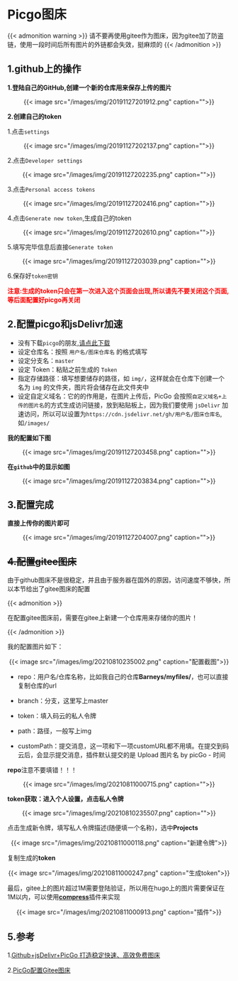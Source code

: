 # Picgo图床

<!--more-->
{{< admonition warning >}}
请不要再使用gitee作为图床，因为gitee加了防盗链，使用一段时间后所有图片的外链都会失效，挺麻烦的
{{< /admonition >}}
## 1.github上的操作

**1.登陆自己的GitHub,创建一个新的仓库用来保存上传的图片**

<center>{{< image src="/images/img/20191127201912.png" caption="">}}</center>

**2.创建自己的token**

1.点击`settings`

<center>{{< image src="/images/img/20191127202137.png" caption="">}}</center>

2.点击`Developer settings`

<center>{{< image src="/images/img/20191127202235.png" caption="">}}</center>

3.点击`Personal access tokens`

<center>{{< image src="/images/img/20191127202416.png" caption="">}}</center>

4.点击`Generate new token`,生成自己的token

<center>{{< image src="/images/img/20191127202610.png" caption="">}}</center>

5.填写完毕信息后直接`Generate token`

<center>{{< image src="/images/img/20191127203039.png" caption="">}}</center>

6.保存好`token密钥`

**<span style="color:red">注意:生成的token只会在第一次进入这个页面会出现,所以请先不要关闭这个页面,等后面配置好picgo再关闭</span>**

## 2.配置picgo和jsDelivr加速

- 没有下载`picgo`的朋友,[请点此下载]( https://molunerfinn.com/PicGo/ )
- 设定仓库名：按照 `用户名/图床仓库名` 的格式填写
- 设定分支名：`master`
- 设定 Token：粘贴之前生成的 `Token`
- 指定存储路径：填写想要储存的路径，如 `img/`，这样就会在仓库下创建一个名为 `img` 的文件夹，图片将会储存在此文件夹中
- 设定自定义域名：它的的作用是，在图片上传后，PicGo 会按照`自定义域名+上传的图片名`的方式生成访问链接，放到粘贴板上，因为我们要使用 `jsDelivr` 加速访问，所以可以设置为`https://cdn.jsdelivr.net/gh/用户名/图床仓库名`,如`/images/`

**我的配置如下图**

<center>{{< image src="/images/img/20191127203458.png" caption="">}}</center>


**在`github`中的显示如图**

<center>{{< image src="/images/img/20191127203834.png" caption="">}}</center>

## 3.配置完成

**直接上传你的图片即可**

<center>{{< image src="/images/img/20191127204007.png" caption="">}}</center>

## ~~4.配置gitee图床~~

由于github图床不是很稳定，并且由于服务器在国外的原因，访问速度不够快，所以本节给出了gitee图床的配置

{{< admonition >}}

在配置gitee图床前，需要在gitee上新建一个仓库用来存储你的图片！

{{< /admonition >}}

我的配置图片如下：

<center>{{< image src="/images/img/20210810235002.png" caption="配置截图">}}</center>

- repo：用户名/仓库名称，比如我自己的仓库**Barneys/myfiles/**，也可以直接复制仓库的url

- branch：分支，这里写上master

- token：填入码云的私人令牌

- path：路径，一般写上img

- customPath：提交消息，这一项和下一项customURL都不用填。在提交到码云后，会显示提交消息，插件默认提交的是 Upload 图片名 by picGo - 时间

**repo**注意不要填错！！！

<center>{{< image src="/images/img/20210811000715.png" caption="">}}</center>

**token获取：进入个人设置，点击私人令牌**

<center>{{< image src="/images/img/20210810235507.png" caption="">}}</center>

点击生成新令牌，填写私人令牌描述(随便填一个名称)，选中**Projects**

<center>{{< image src="/images/img/20210811000118.png" caption="新建令牌">}}</center>

复制生成的**token**

<center>{{< image src="/images/img/20210811000247.png" caption="生成token">}}</center>

最后，gitee上的图片超过1M需要登陆验证，所以用在hugo上的图片需要保证在1M以内，可以使用[**compress**](https://github.com/JuZiSang/picgo-plugin-compress#readme)插件来实现

<center>{{< image src="/images/img/20210811000913.png" caption="插件">}}</center>


## 5.参考
1.[Github+jsDelivr+PicGo 打造稳定快速、高效免费图床](https://blog.csdn.net/qq_36759224/article/details/98058240?ops_request_misc=%257B%2522request%255Fid%2522%253A%2522162861072116780271579294%2522%252C%2522scm%2522%253A%252220140713.130102334.pc%255Fall.%2522%257D&request_id=162861072116780271579294&biz_id=0&utm_medium=distribute.pc_search_result.none-task-blog-2~all~first_rank_v2~rank_v29-1-98058240.first_rank_v2_pc_rank_v29&utm_term=GitHub%2BjsDelivr%2BPicGo%E6%89%93%E9%80%A0%E7%A8%B3%E5%AE%9A%E5%BF%AB%E9%80%9F%E9%AB%98%E6%95%88%E5%9B%BE%E5%BA%8A&spm=1018.2226.3001.4187)

2.[PicGo配置Gitee图床](https://blog.csdn.net/huyande123/article/details/107170214?ops_request_misc=%257B%2522request%255Fid%2522%253A%2522162860943316780366576455%2522%252C%2522scm%2522%253A%252220140713.130102334.pc%255Fall.%2522%257D&request_id=162860943316780366576455&biz_id=0&utm_medium=distribute.pc_search_result.none-task-blog-2~all~first_rank_v2~rank_v29_name-1-107170214.first_rank_v2_pc_rank_v29&utm_term=gitee%E5%9B%BE%E5%BA%8A&spm=1018.2226.3001.4187)

